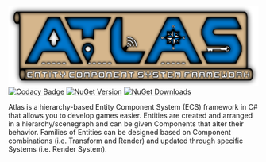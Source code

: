 ![Atlas](https://raw.githubusercontent.com/rsgmercenary/Atlas/master/Atlas.png)
[![Codacy Badge](https://img.shields.io/codacy/grade/603d9317ac344b699164ece62b88a13b?color=0077CC&label=Codacy%20Quality&style=plastic)](https://app.codacy.com/manual/RSGMercenary/Atlas.ECS/dashboard)
[![NuGet Version](https://img.shields.io/nuget/v/Atlas.ECS?color=0077CC&label=NuGet%20Version&style=plastic)](https://www.nuget.org/packages/Atlas.ECS/)
[![NuGet Downloads](https://img.shields.io/nuget/dt/Atlas.ECS?color=0077CC&label=NuGet%20Downloads&style=plastic)](https://www.nuget.org/packages/Atlas.ECS/)

Atlas is a hierarchy-based Entity Component System (ECS) framework in C# that allows you to develop games easier. Entities are created and arranged in a hierarchy/scenegraph and can be given Components that alter their behavior. Families of Entities can be designed based on Component combinations (i.e. Transform and Render) and updated through specific Systems (i.e. Render System).
